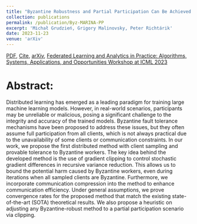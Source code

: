 ```yaml
---
title: "Byzantine Robustness and Partial Participation Can Be Achieved at Once: Just Clip Gradient Differences"
collection: publications
permalink: /publication/Byz-MARINA-PP
excerpt: 'Michał Grudzień, Grigory Malinovsky, Peter Richtárik'
date: 2023-11-23
venue: 'arXiv'
---
```


[PDF](https://arxiv.org/pdf/2306.03240.pdf), [Cite](https://grigory-malinovsky.github.io/files/5gcs-2.txt), [arXiv](https://arxiv.org/abs/2306.03240), [Federated Learning and Analytics in Practice: Algorithms, Systems, Applications, and Opportunities Workshop at ICML 2023](https://fl-icml2023.github.io) 

Abstract:
======
Distributed learning has emerged as a leading paradigm for training large machine learning models. However, in real-world scenarios, participants may be unreliable or malicious, posing a significant challenge to the integrity and accuracy of the trained models. Byzantine fault tolerance mechanisms have been proposed to address these issues, but they often assume full participation from all clients, which is not always practical due to the unavailability of some clients or communication constraints. In our work, we propose the first distributed method with client sampling and provable tolerance to Byzantine workers. The key idea behind the developed method is the use of gradient clipping to control stochastic gradient differences in recursive variance reduction. This allows us to bound the potential harm caused by Byzantine workers, even during iterations when all sampled clients are Byzantine. Furthermore, we incorporate communication compression into the method to enhance communication efficiency. Under general assumptions, we prove convergence rates for the proposed method that match the existing state-of-the-art (SOTA) theoretical results. We also propose a heuristic on adjusting any Byzantine-robust method to a partial participation scenario via clipping.
